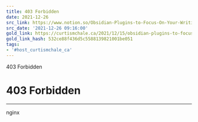 ```yaml
---
title: 403 Forbidden
date: 2021-12-26
src_link: https://www.notion.so/Obsidian-Plugins-to-Focus-On-Your-Writing-Curtis-McHale-804bcbd2bf484fb1aa57732c12b61747
src_date: '2021-12-26 09:16:00'
gold_link: https://curtismchale.ca/2021/12/15/obsidian-plugins-to-focus-on-your-writing/
gold_link_hash: 532ce88f436d5c5588139821001be051
tags:
- '#host_curtismchale_ca'
---
```



403 Forbidden

403 Forbidden
=============




---

nginx